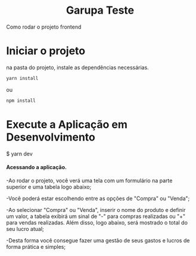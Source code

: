 <h1 align="center">
Garupa Teste
</h1>
Como rodar o projeto frontend

# Iniciar o projeto

na pasta do projeto, instale as dependências necessárias.

```bash
yarn install
```
ou

```bash
npm install
```
# Execute a Aplicação em Desenvolvimento
$ yarn dev

#### Acessando a aplicação.

-Ao rodar o projeto, você verá uma tela com um formulário na parte superior e uma tabela logo abaixo;

-Você poderá estar escolhendo entre as opções de "Compra" ou "Venda";

-Ao selecionar "Compra" ou "Venda", inserir o nome do produto e definir um valor, a tabela exibirá um sinal de "-" para compras realizadas ou "+" para vendas realizadas. Além disso, logo abaixo, será mostrado o total do seu lucro atual;

-Desta forma você consegue fazer uma gestão de seus gastos e lucros de forma prática e simples;
